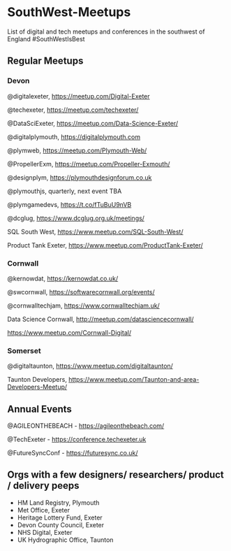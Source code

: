 # SouthWest-Meetups
List of digital and tech meetups and conferences in the southwest of England #SouthWestIsBest

## Regular Meetups
### Devon
@digitalexeter, <https://meetup.com/Digital-Exeter>

@techexeter, <https://meetup.com/techexeter/>

@DataSciExeter, <https://meetup.com/Data-Science-Exeter/>

@digitalplymouth, <https://digitalplymouth.com>

@plymweb, <https://meetup.com/Plymouth-Web/>

@PropellerExm, <https://meetup.com/Propeller-Exmouth/>

@designplym, <https://plymouthdesignforum.co.uk>

@plymouthjs, quarterly, next event TBA

@plymgamedevs, <https://t.co/fTuBuU9nVB>

@dcglug, <https://www.dcglug.org.uk/meetings/>

SQL South West, <https://www.meetup.com/SQL-South-West/>

Product Tank Exeter, <https://www.meetup.com/ProductTank-Exeter/>

### Cornwall
@kernowdat, <https://kernowdat.co.uk/>

@swcornwall, <https://softwarecornwall.org/events/>

@cornwalltechjam, <https://www.cornwalltechjam.uk/>

Data Science Cornwall, <http://meetup.com/datasciencecornwall/>

<https://www.meetup.com/Cornwall-Digital/>

### Somerset
@digitaltaunton, <https://www.meetup.com/digitaltaunton/>

Taunton Developers, <https://www.meetup.com/Taunton-and-area-Developers-Meetup/>

## Annual Events
@AGILEONTHEBEACH - <https://agileonthebeach.com/>

@TechExeter - <https://conference.techexeter.uk>

@FutureSyncConf - <https://futuresync.co.uk/>
  
## Orgs with a few designers/ researchers/ product / delivery peeps
* HM Land Registry, Plymouth
* Met Office, Exeter
* Heritage Lottery Fund, Exeter
* Devon County Council, Exeter
* NHS Digital, Exeter
* UK Hydrographic Office, Taunton
